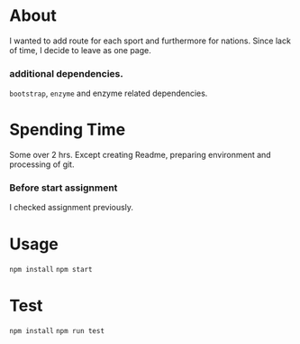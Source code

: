 # About
I wanted to add route for each sport and furthermore for nations.
Since lack of time, I decide to leave as one page.

### additional dependencies.
`bootstrap`, `enzyme` and enzyme related dependencies.

# Spending Time
Some over 2 hrs. Except creating Readme, preparing environment and processing of git.

### Before start assignment
I checked assignment previously.

# Usage
`npm install`
`npm start`

# Test
`npm install`
`npm run test`